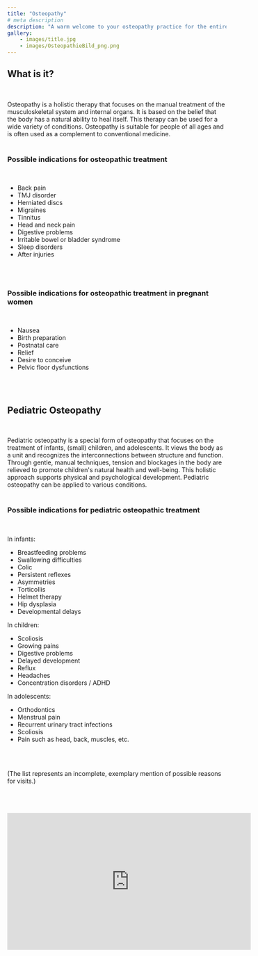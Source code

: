 ```yaml
---
title: "Osteopathy"
# meta description
description: "A warm welcome to your osteopathy practice for the entire family in Stuttgart! Specializing in infants, children, and women before and after childbirth."
gallery:
    - images/title.jpg
    - images/OsteopathieBild_png.png
---
```


## What is it?
<br>

Osteopathy is a holistic therapy that focuses on the manual treatment of the musculoskeletal system and internal organs. It is based on the belief that the body has a natural ability to heal itself. This therapy can be used for a wide variety of conditions. Osteopathy is suitable for people of all ages and is often used as a complement to conventional medicine.
<br>
<br>

### Possible indications for osteopathic treatment
<br>

* Back pain
* TMJ disorder
* Herniated discs
* Migraines
* Tinnitus
* Head and neck pain
* Digestive problems
* Irritable bowel or bladder syndrome
* Sleep disorders
* After injuries
<br>
<br>

### Possible indications for osteopathic treatment in pregnant women
<br>

* Nausea
* Birth preparation
* Postnatal care
* Relief
* Desire to conceive
* Pelvic floor dysfunctions
<br>
<br>

## Pediatric Osteopathy
<br>

Pediatric osteopathy is a special form of osteopathy that focuses on the treatment of infants, (small) children, and adolescents. It views the body as a unit and recognizes the interconnections between structure and function. Through gentle, manual techniques, tension and blockages in the body are relieved to promote children's natural health and well-being. This holistic approach supports physical and psychological development. Pediatric osteopathy can be applied to various conditions.
<br>
<br>

### Possible indications for pediatric osteopathic treatment
<br>

In infants:

* Breastfeeding problems
* Swallowing difficulties
* Colic
* Persistent reflexes
* Asymmetries
* Torticollis
* Helmet therapy
* Hip dysplasia
* Developmental delays

In children:

* Scoliosis
* Growing pains
* Digestive problems
* Delayed development
* Reflux
* Headaches
* Concentration disorders / ADHD

In adolescents:

* Orthodontics
* Menstrual pain
* Recurrent urinary tract infections
* Scoliosis
* Pain such as head, back, muscles, etc.
<br>
<br>

(The list represents an incomplete, exemplary mention of possible reasons for visits.)
 
<br>
<br>
<br>

<div class="video-container">
  <iframe width="560" height="315" src="https://www.youtube.com/embed/BU27TUPikaw?si=zftkKWllu3qVXpBOm" frameborder="0" allow="accelerometer; autoplay; clipboard-write; encrypted-media; gyroscope; picture-in-picture" allowfullscreen></iframe>
</div>